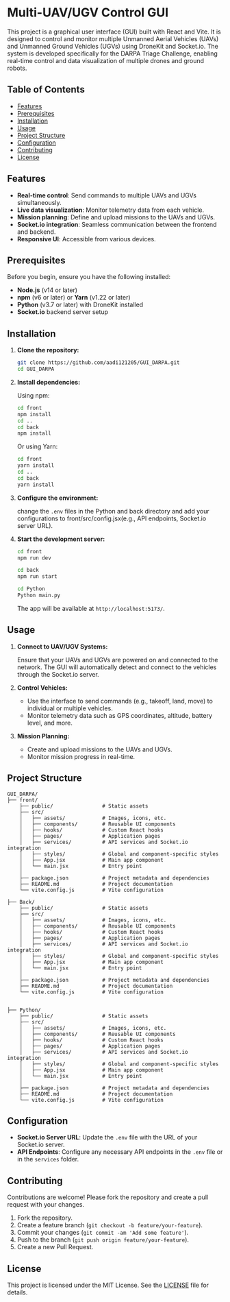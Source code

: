 # Multi-UAV/UGV Control GUI

This project is a graphical user interface (GUI) built with React and Vite. It is designed to control and monitor multiple Unmanned Aerial Vehicles (UAVs) and Unmanned Ground Vehicles (UGVs) using DroneKit and Socket.io. The system is developed specifically for the DARPA Triage Challenge, enabling real-time control and data visualization of multiple drones and ground robots.

## Table of Contents

- [Features](#features)
- [Prerequisites](#prerequisites)
- [Installation](#installation)
- [Usage](#usage)
- [Project Structure](#project-structure)
- [Configuration](#configuration)
- [Contributing](#contributing)
- [License](#license)

## Features

- **Real-time control**: Send commands to multiple UAVs and UGVs simultaneously.
- **Live data visualization**: Monitor telemetry data from each vehicle.
- **Mission planning**: Define and upload missions to the UAVs and UGVs.
- **Socket.io integration**: Seamless communication between the frontend and backend.
- **Responsive UI**: Accessible from various devices.

## Prerequisites

Before you begin, ensure you have the following installed:

- **Node.js** (v14 or later)
- **npm** (v6 or later) or **Yarn** (v1.22 or later)
- **Python** (v3.7 or later) with DroneKit installed
- **Socket.io** backend server setup

## Installation

1. **Clone the repository:**

   ```bash
   git clone https://github.com/aadi121205/GUI_DARPA.git
   cd GUI_DARPA
   ```

2. **Install dependencies:**

   Using npm:

   ```bash
   cd front
   npm install
   cd ..
   cd back
   npm install
   ```

   Or using Yarn:

   ```bash
   cd front
   yarn install
   cd ..
   cd back
   yarn install
   ```

3. **Configure the environment:**

   change the `.env` files in the Python and back directory and add your configurations to front/src/config.jsx(e.g., API endpoints, Socket.io server URL).

4. **Start the development server:**

   ```bash
   cd front
   npm run dev
   ```

   ```bash
   cd back
   npm run start
   ```

   ```bash
   cd Python
   Python main.py
   ```

   The app will be available at `http://localhost:5173/`.

## Usage

1. **Connect to UAV/UGV Systems:**

   Ensure that your UAVs and UGVs are powered on and connected to the network. The GUI will automatically detect and connect to the vehicles through the Socket.io server.

2. **Control Vehicles:**

   - Use the interface to send commands (e.g., takeoff, land, move) to individual or multiple vehicles.
   - Monitor telemetry data such as GPS coordinates, altitude, battery level, and more.

3. **Mission Planning:**

   - Create and upload missions to the UAVs and UGVs.
   - Monitor mission progress in real-time.

## Project Structure

```plaintext
GUI_DARPA/
├── front/
    ├── public/                # Static assets
    ├── src/
    │   ├── assets/            # Images, icons, etc.
    │   ├── components/        # Reusable UI components
    │   ├── hooks/             # Custom React hooks
    │   ├── pages/             # Application pages
    │   ├── services/          # API services and Socket.io integration
    │   ├── styles/            # Global and component-specific styles
    │   ├── App.jsx            # Main app component
    │   └── main.jsx           # Entry point
    │
    ├── package.json           # Project metadata and dependencies
    ├── README.md              # Project documentation
    └── vite.config.js         # Vite configuration

├── Back/
    ├── public/                # Static assets
    ├── src/
    │   ├── assets/            # Images, icons, etc.
    │   ├── components/        # Reusable UI components
    │   ├── hooks/             # Custom React hooks
    │   ├── pages/             # Application pages
    │   ├── services/          # API services and Socket.io integration
    │   ├── styles/            # Global and component-specific styles
    │   ├── App.jsx            # Main app component
    │   └── main.jsx           # Entry point
    │
    ├── package.json           # Project metadata and dependencies
    ├── README.md              # Project documentation
    └── vite.config.js         # Vite configuration


├── Python/
    ├── public/                # Static assets
    ├── src/
    │   ├── assets/            # Images, icons, etc.
    │   ├── components/        # Reusable UI components
    │   ├── hooks/             # Custom React hooks
    │   ├── pages/             # Application pages
    │   ├── services/          # API services and Socket.io integration
    │   ├── styles/            # Global and component-specific styles
    │   ├── App.jsx            # Main app component
    │   └── main.jsx           # Entry point
    │
    ├── package.json           # Project metadata and dependencies
    ├── README.md              # Project documentation
    └── vite.config.js         # Vite configuration
```

## Configuration

- **Socket.io Server URL**: Update the `.env` file with the URL of your Socket.io server.
- **API Endpoints**: Configure any necessary API endpoints in the `.env` file or in the `services` folder.

## Contributing

Contributions are welcome! Please fork the repository and create a pull request with your changes.

1. Fork the repository.
2. Create a feature branch (`git checkout -b feature/your-feature`).
3. Commit your changes (`git commit -am 'Add some feature'`).
4. Push to the branch (`git push origin feature/your-feature`).
5. Create a new Pull Request.

## License

This project is licensed under the MIT License. See the [LICENSE](LICENSE) file for details.